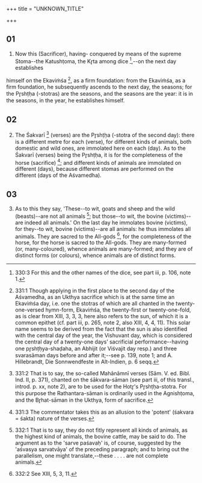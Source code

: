 +++
title = "UNKNOWN_TITLE"

+++


## 01
1. Now this (Sacrificer), having- conquered by means of the supreme Stoma--the Katushṭoma, the Kr̥ta among dice [^egg_839],--on the next day establishes

[^egg_839]: 330:3 For this and the other names of the dice, see part iii, p. 106, note 1.

himself on the Ekaviṁśa [^egg_840], as a firm foundation: from the Ekaviṁśa, as a firm foundation, he subsequently ascends to the next day, the seasons; for the Pr̥shṭḥa (-stotras) are the seasons, and the seasons are the year: it is in the seasons, in the year, he establishes himself.

[^egg_840]: 331:1 Though applying in the first place to the second day of the Aśvamedha, as an Ukthya sacrifice which is at the same time an Ekaviṁśa day, i.e. one the stotras of which are all chanted in the twenty-one-versed hymn-form, Ekaviṁśa, the twenty-first or twenty-one-fold, as is clear from XIII, 3, 3, 3, here also refers to the sun, of which it is a common epithet (cf. part iii, p. 265, note 2, also XIII, 4, 4, 11). This solar name seems to be derived from the fact that the sun is also identified with the central day of the year, the Vishuvant day, which is considered the central day of a twenty-one days’ sacrificial performance--having one pr̥shṭḥya-shaḍaha, an Abhijit (or Viśvajit day resp.) and three svarasāman days before and after it;--see p. 139, note 1; and A. Hillebrandt, Die Sonnwendfeste in Alt-Indien, p. 6 seqq.

## 02
2. The Śakvarī [^egg_841] (verses) are the Pr̥shṭḥa (-stotra of the second day): there is a different metre for each (verse), for different kinds of animals, both domestic and wild ones, are immolated here on each (day). As to the Śakvarī (verses) being the Pr̥shṭḥa, it is for the completeness of the horse (sacrifice) [^egg_842]; and different kinds of animals are immolated on different (days), because different stomas are performed on the different (days of the Aśvamedha).

[^egg_841]: 331:2 That is to say, the so-called Mahānāmnī verses (Sām. V. ed. Bibl. Ind. II, p. 371), chanted on the śākvara-sāman (see part iii, of this transl., introd. p. xx, note 2), are to be used for the Hotr̥'s Pr̥shṭḥa-stotra. For this purpose the Rathantara-sāman is ordinarily used in the Agnishṭoma, and the Br̥hat-sāman in the Ukthya, form of sacrifice.

[^egg_842]: 331:3 The commentator takes this as an allusion to the 'potent' (śakvara = śakta) nature of the verses.

## 03
3. As to this they say, 'These--to wit, goats and sheep and the wild (beasts)--are not all animals [^egg_843]; but those--to wit, the bovine (victims)--are indeed all animals.' On the last day he immolates bovine (victims), for they--to wit, bovine (victims)--are all animals: he thus immolates all animals. They are sacred to the All-gods [^egg_844], for the completeness of the horse, for the horse is sacred to the All-gods. They are many-formed (or, many-coloured), whence animals are many-formed; and they are of distinct forms (or colours), whence animals are of distinct forms.

[^egg_843]: 332:1 That is to say, they do not fitly represent all kinds of animals, as the highest kind of animals, the bovine cattle, may be said to do. The argument as to the 'sarve paśavaḥ' is, of course, suggested by the 'aśvasya sarvatvāya' of the preceding paragraph; and to bring out the parallelism, one might translate,--these . . . . are not complete animals.

[^egg_844]: 332:2 See XIII, 5, 3, 11.

